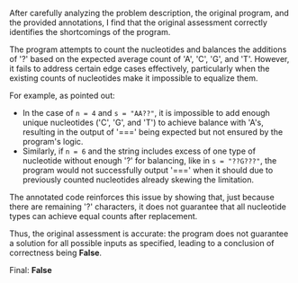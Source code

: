 After carefully analyzing the problem description, the original program, and the provided annotations, I find that the original assessment correctly identifies the shortcomings of the program. 

The program attempts to count the nucleotides and balances the additions of '?' based on the expected average count of 'A', 'C', 'G', and 'T'. However, it fails to address certain edge cases effectively, particularly when the existing counts of nucleotides make it impossible to equalize them. 

For example, as pointed out:

- In the case of `n = 4` and `s = "AA??"`, it is impossible to add enough unique nucleotides ('C', 'G', and 'T') to achieve balance with 'A's, resulting in the output of '===' being expected but not ensured by the program's logic.
- Similarly, if `n = 6` and the string includes excess of one type of nucleotide without enough '?' for balancing, like in `s = "??G???"`, the program would not successfully output '===' when it should due to previously counted nucleotides already skewing the limitation.

The annotated code reinforces this issue by showing that, just because there are remaining '?' characters, it does not guarantee that all nucleotide types can achieve equal counts after replacement.

Thus, the original assessment is accurate: the program does not guarantee a solution for all possible inputs as specified, leading to a conclusion of correctness being **False**.

Final: **False**
